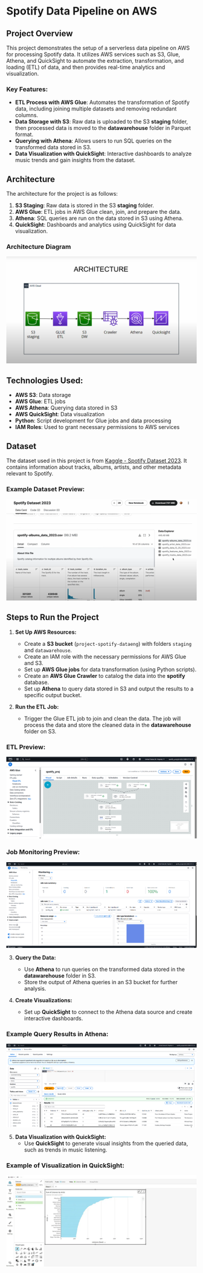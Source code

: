 # Spotify Data Pipeline on AWS

## Project Overview
This project demonstrates the setup of a serverless data pipeline on AWS for processing Spotify data. It utilizes AWS services such as S3, Glue, Athena, and QuickSight to automate the extraction, transformation, and loading (ETL) of data, and then provides real-time analytics and visualization.

### Key Features:
- **ETL Process with AWS Glue**: Automates the transformation of Spotify data, including joining multiple datasets and removing redundant columns.
- **Data Storage with S3**: Raw data is uploaded to the S3 **staging** folder, then processed data is moved to the **datawarehouse** folder in Parquet format.
- **Querying with Athena**: Allows users to run SQL queries on the transformed data stored in S3.
- **Data Visualization with QuickSight**: Interactive dashboards to analyze music trends and gain insights from the dataset.

## Architecture
The architecture for the project is as follows:
1. **S3 Staging**: Raw data is stored in the S3 **staging** folder.
2. **AWS Glue**: ETL jobs in AWS Glue clean, join, and prepare the data.
3. **Athena**: SQL queries are run on the data stored in S3 using Athena.
4. **QuickSight**: Dashboards and analytics using QuickSight for data visualization.

### Architecture Diagram
![Architecture Diagram](images/architecture.png)

## Technologies Used:
- **AWS S3**: Data storage
- **AWS Glue**: ETL jobs
- **AWS Athena**: Querying data stored in S3
- **AWS QuickSight**: Data visualization
- **Python**: Script development for Glue jobs and data processing
- **IAM Roles**: Used to grant necessary permissions to AWS services

## Dataset
The dataset used in this project is from [Kaggle - Spotify Dataset 2023](https://www.kaggle.com/datasets/tonygordonjr/spotify-dataset-2023). It contains information about tracks, albums, artists, and other metadata relevant to Spotify.

### Example Dataset Preview:
![Dataset Preview](images/spotify_data_kaggle.png)

## Steps to Run the Project

1. **Set Up AWS Resources:**
   - Create a **S3 bucket** (`project-spotify-dataeng`) with folders `staging` and `datawarehouse`.
   - Create an IAM role with the necessary permissions for AWS Glue and S3.
   - Set up **AWS Glue jobs** for data transformation (using Python scripts).
   - Create an **AWS Glue Crawler** to catalog the data into the **spotify** database.
   - Set up **Athena** to query data stored in S3 and output the results to a specific output bucket.

2. **Run the ETL Job:**
   - Trigger the Glue ETL job to join and clean the data. The job will process the data and store the cleaned data in the **datawarehouse** folder on S3.
### ETL Preview:
![Dataset Preview](images/Visual_ETL_GLUE.png)

### Job Monitoring Preview:
![Dataset Preview](images/monitoring_the_job.png)

3. **Query the Data:**
   - Use **Athena** to run queries on the transformed data stored in the **datawarehouse** folder in S3.
   - Store the output of Athena queries in an S3 bucket for further analysis.

4. **Create Visualizations:**
   - Set up **QuickSight** to connect to the Athena data source and create interactive dashboards.

### Example Query Results in Athena:
![Athena Query Results](images/athena_query_result.png)

5. **Data Visualization with QuickSight:**
   - Use **QuickSight** to generate visual insights from the queried data, such as trends in music listening.

### Example of Visualization in QuickSight:
![Visualization in Quicksight](images/spotify_quicksight.png)


